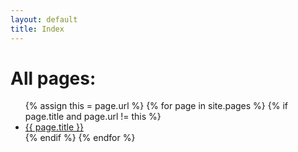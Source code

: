 ```yaml
---
layout: default
title: Index
---
```


# All pages:

<ul>
  {% assign this = page.url %}
  {% for page in site.pages %}
    {% if page.title and page.url != this %}
      <li><a href="{{ page.url }}">{{ page.title }}</a></li>
    {% endif %}
  {% endfor %}  <!-- page -->
</ul>

